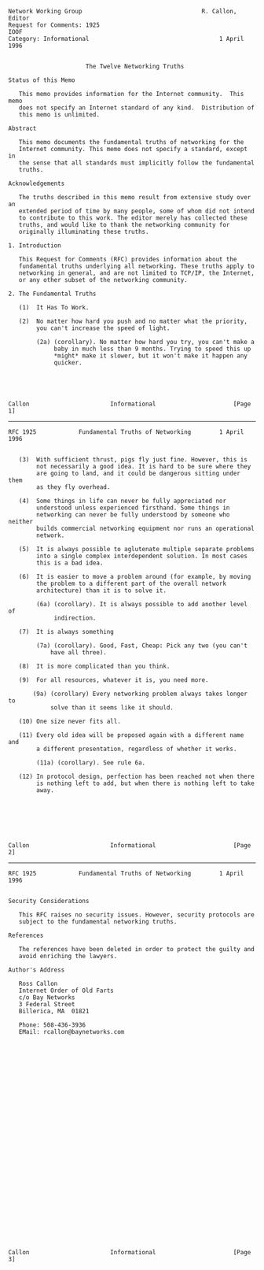     Network Working Group                                  R. Callon, Editor
    Request for Comments: 1925                                          IOOF
    Category: Informational                                     1 April 1996


                          The Twelve Networking Truths

    Status of this Memo

       This memo provides information for the Internet community.  This memo
       does not specify an Internet standard of any kind.  Distribution of
       this memo is unlimited.

    Abstract

       This memo documents the fundamental truths of networking for the
       Internet community. This memo does not specify a standard, except in
       the sense that all standards must implicitly follow the fundamental
       truths.

    Acknowledgements

       The truths described in this memo result from extensive study over an
       extended period of time by many people, some of whom did not intend
       to contribute to this work. The editor merely has collected these
       truths, and would like to thank the networking community for
       originally illuminating these truths.

    1. Introduction

       This Request for Comments (RFC) provides information about the
       fundamental truths underlying all networking. These truths apply to
       networking in general, and are not limited to TCP/IP, the Internet,
       or any other subset of the networking community.

    2. The Fundamental Truths

       (1)  It Has To Work.

       (2)  No matter how hard you push and no matter what the priority,
            you can't increase the speed of light.

            (2a) (corollary). No matter how hard you try, you can't make a
                 baby in much less than 9 months. Trying to speed this up
                 *might* make it slower, but it won't make it happen any
                 quicker.





    Callon                       Informational                      [Page 1]

------------------------------------------------------------------------

``` newpage
RFC 1925            Fundamental Truths of Networking        1 April 1996


   (3)  With sufficient thrust, pigs fly just fine. However, this is
        not necessarily a good idea. It is hard to be sure where they
        are going to land, and it could be dangerous sitting under them
        as they fly overhead.

   (4)  Some things in life can never be fully appreciated nor
        understood unless experienced firsthand. Some things in
        networking can never be fully understood by someone who neither
        builds commercial networking equipment nor runs an operational
        network.

   (5)  It is always possible to aglutenate multiple separate problems
        into a single complex interdependent solution. In most cases
        this is a bad idea.

   (6)  It is easier to move a problem around (for example, by moving
        the problem to a different part of the overall network
        architecture) than it is to solve it.

        (6a) (corollary). It is always possible to add another level of
             indirection.

   (7)  It is always something

        (7a) (corollary). Good, Fast, Cheap: Pick any two (you can't
            have all three).

   (8)  It is more complicated than you think.

   (9)  For all resources, whatever it is, you need more.

       (9a) (corollary) Every networking problem always takes longer to
            solve than it seems like it should.

   (10) One size never fits all.

   (11) Every old idea will be proposed again with a different name and
        a different presentation, regardless of whether it works.

        (11a) (corollary). See rule 6a.

   (12) In protocol design, perfection has been reached not when there
        is nothing left to add, but when there is nothing left to take
        away.







Callon                       Informational                      [Page 2]
```

------------------------------------------------------------------------

``` newpage
RFC 1925            Fundamental Truths of Networking        1 April 1996


Security Considerations

   This RFC raises no security issues. However, security protocols are
   subject to the fundamental networking truths.

References

   The references have been deleted in order to protect the guilty and
   avoid enriching the lawyers.

Author's Address

   Ross Callon
   Internet Order of Old Farts
   c/o Bay Networks
   3 Federal Street
   Billerica, MA  01821

   Phone: 508-436-3936
   EMail: rcallon@baynetworks.com































Callon                       Informational                      [Page 3]
```
